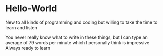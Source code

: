# Hello-World
New to all kinds of programming and coding but willing to take the time to learn and listen

You never really know what to write in these things, but I can type an average of 79 words per minute which I personally think is impressive
Always ready to learn
